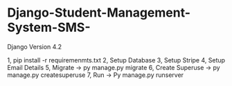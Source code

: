 ﻿# Django-Student-Management-System-SMS-


Django Version 4.2

1, pip install -r requiremenmts.txt
2, Setup Database 
3, Setup Stripe 
4, Setup Email Details 
5, Migrate -> py manage.py migrate 
6, Create Superuse -> py manage.py createsuperuse 
7, Run -> Py manage.py runserver 
